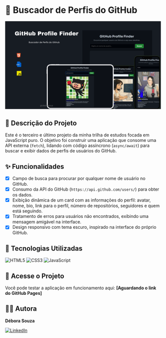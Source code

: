# 🔎 Buscador de Perfis do GitHub

<p align="center">
  <img src="assets/GitHub Profile Finder.png" alt="Demonstração do Buscador de Perfis do GitHub" width="800px" />
</p>

## 📝 Descrição do Projeto

Este é o terceiro e último projeto da minha trilha de estudos focada em JavaScript puro. O objetivo foi construir uma aplicação que consome uma API externa (`fetch`), lidando com código assíncrono (`async/await`) para buscar e exibir dados de perfis de usuários do GitHub.

## ✨ Funcionalidades

-   [x] Campo de busca para procurar por qualquer nome de usuário no GitHub.
-   [x] Consumo da API do GitHub (`https://api.github.com/users/`) para obter os dados.
-   [x] Exibição dinâmica de um card com as informações do perfil: avatar, nome, bio, link para o perfil, número de repositórios, seguidores e quem está seguindo.
-   [x] Tratamento de erros para usuários não encontrados, exibindo uma mensagem amigável na interface.
-   [x] Design responsivo com tema escuro, inspirado na interface do próprio GitHub.

## 🚀 Tecnologias Utilizadas

![HTML5](https://img.shields.io/badge/HTML5-E34F26?style=for-the-badge&logo=html5&logoColor=white)
![CSS3](https://img.shields.io/badge/CSS3-1572B6?style=for-the-badge&logo=css3&logoColor=white)
![JavaScript](https://img.shields.io/badge/JavaScript-F7DF1E?style=for-the-badge&logo=javascript&logoColor=black)

## 🔗 Acesse o Projeto

Você pode testar a aplicação em funcionamento aqui: **[Aguardando o link do GitHub Pages]**

## 👩‍💻 Autora

**Débora Souza**

[![LinkedIn](https://img.shields.io/badge/LinkedIn-0077B5?style=for-the-badge&logo=linkedin&logoColor=white)](https://www.linkedin.com/in/deborasouzap/)
